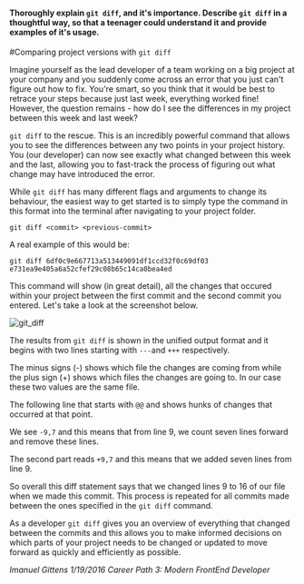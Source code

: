 #### Thoroughly explain `git diff`, and it's importance. Describe `git diff` in a thoughtful way, so that a teenager could understand it and provide examples of it's usage.

#Comparing project versions with `git diff`

Imagine yourself as the lead developer of a team working on a big project at your company and you suddenly come across an error that you just can't figure out how to fix. You're smart, so you think that it would be best to retrace your steps because just last week, everything worked fine! However, the question remains - how do I see the differences in my project between this week and last week? 

`git diff` to the rescue. This is an incredibly powerful command that allows you to see the differences between any two points in your project history. You (our developer) can now see exactly what changed between this week and the last, allowing you to  fast-track the process of figuring out what change may have introduced the error.  

While `git diff` has many different flags and arguments to change its behaviour, the easiest way to get started is to simply type the command in this format into the terminal after navigating to your project folder. 

	git diff <commit> <previous-commit>

A real example of this would be:

	git diff 6df0c9e667713a513449091df1ccd32f0c69df03 e731ea9e405a6a52cfef29c08b65c14ca0bea4ed

This command will show (in great detail), all the changes that occured within your project between the first commit and the second commit you entered. Let's take a look at the screenshot below. 

![git_diff](http://i.imgur.com/zYWnDSK.png)


The results from `git diff` is shown in the unified output format and it begins with two lines starting with `---`and `+++` respectively.

The minus signs (-) shows which file the changes are coming from while the plus sign (+) shows which files the changes are going to. 
In our case these two values are the same file. 

The following line that starts with `@@` and shows hunks of changes that occurred at that point. 

We see `-9,7` and this means that from line 9, we count seven lines forward and remove these lines.

The second part reads `+9,7` and this means that we added seven lines from line 9.

So overall this diff statement says that we changed lines 9 to 16 of our file when we made this commit. This process is repeated for all commits made between the ones specified in the `git diff` command.

As a developer `git diff` gives you an overview of everything that changed between the commits and this allows you to make informed decisions on which parts of your project needs to be changed or updated to move forward as quickly and efficiently as possible. 



*Imanuel Gittens 1/19/2016 Career Path 3: Modern FrontEnd Developer*
